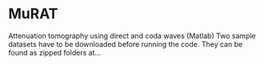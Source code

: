 # MuRAT
Attenuation tomography using direct and coda waves (Matlab)
Two sample datasets have to be downloaded before running the code. They can be found as zipped folders at...
